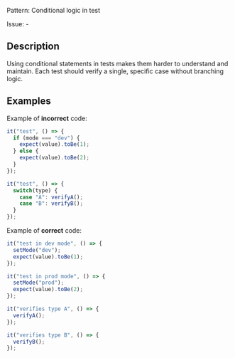 Pattern: Conditional logic in test

Issue: -

## Description

Using conditional statements in tests makes them harder to understand and maintain. Each test should verify a single, specific case without branching logic.

## Examples

Example of **incorrect** code:
```javascript
it("test", () => {
  if (mode === "dev") {
    expect(value).toBe(1);
  } else {
    expect(value).toBe(2);
  }
});

it("test", () => {
  switch(type) {
    case "A": verifyA();
    case "B": verifyB();
  }
});
```

Example of **correct** code:
```javascript
it("test in dev mode", () => {
  setMode("dev");
  expect(value).toBe(1);
});

it("test in prod mode", () => {
  setMode("prod");
  expect(value).toBe(2);
});

it("verifies type A", () => {
  verifyA();
});

it("verifies type B", () => {
  verifyB();
});
```
